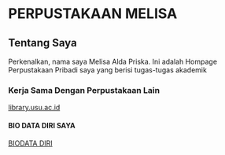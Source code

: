 <h1>PERPUSTAKAAN MELISA</h1>
<h2>Tentang Saya</h2> 
<p>Perkenalkan, nama saya Melisa Alda Priska. Ini adalah Hompage Perpustakaan Pribadi saya yang berisi tugas-tugas akademik</p>
<h3>Kerja Sama Dengan Perpustakaan Lain</h3>
<a href="alamat_URL">library.usu.ac.id</a>
<h4>BIO DATA DIRI SAYA</h4>
<a href="nama_file">BIODATA DIRI</a>



